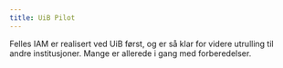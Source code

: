 ```yaml
---
title: UiB Pilot
---
```


Felles IAM er realisert ved UiB først, og er så klar for videre utrulling til andre institusjoner. Mange er allerede i gang med forberedelser.
